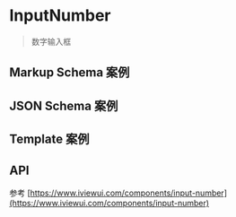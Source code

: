 # InputNumber

> 数字输入框

## Markup Schema 案例

<dumi-previewer demoPath="guide/input-number/markup-schema" />

## JSON Schema 案例

<dumi-previewer demoPath="guide/input-number/json-schema" />

## Template 案例

<dumi-previewer demoPath="guide/input-number/template" />

## API

参考 [https://www.iviewui.com/components/input-number](https://www.iviewui.com/components/input-number)
